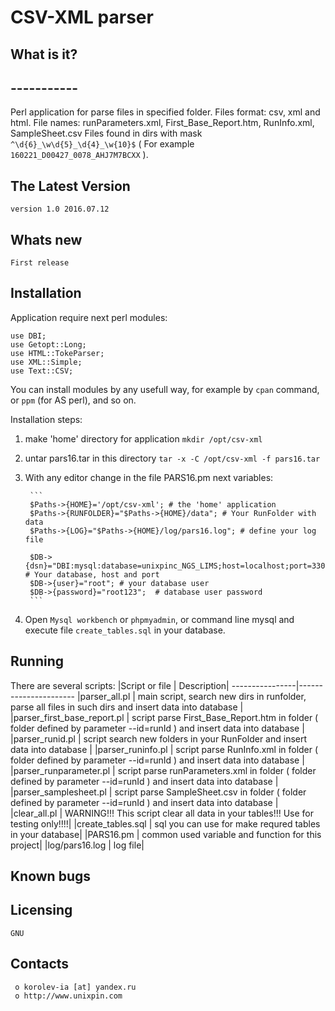 #						CSV-XML parser 


##  What is it?
##  -----------
Perl application for parse files in specified folder. 
Files format: csv, xml and html.
File names: runParameters.xml, First_Base_Report.htm, RunInfo.xml, SampleSheet.csv
Files found in dirs with mask `^\d{6}_\w\d{5}_\d{4}_\w{10}$` ( For example `160221_D00427_0078_AHJ7M7BCXX` ).



##  The Latest Version

	version 1.0 2016.07.12
	
##  Whats new

	First release
	

##  Installation
Application require next perl modules:
```
use DBI;
use Getopt::Long;
use HTML::TokeParser;
use XML::Simple;
use Text::CSV;
```
You can install modules by any usefull way, for example by `cpan` command, or `ppm` (for AS perl), and so on.

Installation steps:

1.  make 'home' directory for application `mkdir /opt/csv-xml`
2.  untar pars16.tar in this directory `tar -x -C /opt/csv-xml -f pars16.tar`
3. With any editor change in the file PARS16.pm next variables:

		```
		$Paths->{HOME}='/opt/csv-xml'; # the 'home' application
		$Paths->{RUNFOLDER}="$Paths->{HOME}/data"; # Your RunFolder with data
		$Paths->{LOG}="$Paths->{HOME}/log/pars16.log"; # define your log file

		$DB->{dsn}="DBI:mysql:database=unixpinc_NGS_LIMS;host=localhost;port=3306"; # Your database, host and port
		$DB->{user}="root"; # your database user
		$DB->{password}="root123";	# database user password
		```
4. Open `Mysql workbench` or `phpmyadmin`, or command line mysql and execute file `create_tables.sql` in your database.

		
##  Running
There are several scripts:
|Script or file  | Description|
----------------|----------------------
|parser_all.pl   | main script, search new dirs in runfolder, parse all files in such dirs and insert data into database |
|parser_first_base_report.pl | script parse First_Base_Report.htm in folder ( folder defined by parameter --id=runId ) and insert data into database |
|parser_runid.pl | script search new folders in your RunFolder and insert data into database |
|parser_runinfo.pl | script parse RunInfo.xml in folder ( folder defined by parameter --id=runId ) and insert data into database |
|parser_runparameter.pl | script parse runParameters.xml in folder ( folder defined by parameter --id=runId ) and insert data into database |
|parser_samplesheet.pl | script parse SampleSheet.csv in folder ( folder defined by parameter --id=runId ) and insert data into database |
|clear_all.pl | WARNING!!! This script clear all data in your tables!!! Use for testing only!!!!|
|create_tables.sql | sql you can use for make requred tables in your database|
|PARS16.pm | common used variable and function for this project|
|log/pars16.log | log file|



## Known bugs

 
  Licensing
  ---------
	GNU

  Contacts
  --------

     o korolev-ia [at] yandex.ru
     o http://www.unixpin.com

	 